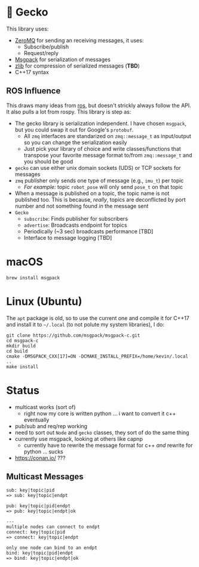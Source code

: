 # :lizard: Gecko

This library uses:

- [ZeroMQ](https://zeromq.org) for sending an receiving messages, it uses:
    - Subscribe/publish
    - Request/reply
- [Msgpack](https://msgpack.org/index.html) for serialization of messages
- [zlib](https://www.zlib.net/) for compression of serialized messages (**TBD**)
- C++17 syntax

## ROS Influence

This draws many ideas from [ros](https://ros.org), but doesn't strickly always
follow the API. It also pulls a lot from rospy. This library is step as:

- The gecko library is serialization independent. I have chosen `msgpack`, but
you could swap it out for Google's `protobuf`.
    - All `zmq` interfaces are standarized on `zmq::message_t` as input/output
    so you can change the serialization easily
    - Just pick your library of choice and write classes/functions that
    transpose your favorite message format to/from `zmq::message_t` and you
    should be good
- `gecko` can use either unix domain sockets (UDS) or TCP sockets for messages
- `zmq` publisher only sends one type of message (e.g., `imu_t`) per topic
    - *For example:* topic `robot_pose` will only send `pose_t` on that topic
- When a message is published on a topic, the topic name is not published too.
This is because, *really*, topics are deconflicted by port number and not
something found *in* the message sent
- `Gecko`
    - `subscribe`: Finds publisher for subscribers
    - `advertise`: Broadcasts endpoint for topics
    - Periodically (~3 sec) broadcasts performance [TBD]
    - Interface to message logging [TBD]

# macOS

```
brew install msgpack
```

# Linux (Ubuntu)

The `apt` package is old, so to use the current one and compile
it for C++17 and install it to `~/.local` (to not polute my system
libraries), I do:

```
git clone https://github.com/msgpack/msgpack-c.git
cd msgpack-c
mkdir build
cd build
cmake -DMSGPACK_CXX[17]=ON -DCMAKE_INSTALL_PREFIX=/home/kevin/.local ..
make install
```

# Status

- multicast works (sort of)
    - right now my core is written python ... i want to convert it c++ eventually
- pub/sub and req/rep working
- need to sort out `Node` and `gecko` classes, they sort of do the same thing
- currently use msgpack, looking at others like capnp
    - currently have to rewrite the message format for c++ *and* rewrite for
    python ... sucks
- https://conan.io/ ???

## Multicast Messages

```
sub: key|topic|pid
=> sub: key|topic|endpt

pub: key|topic|pid|endpt
=> pub: key|topic|endpt|ok

---
multiple nodes can connect to endpt
connect: key|topic|pid
=> connect: key|topic|endpt

only one node can bind to an endpt
bind: key|topic|pid|endpt
=> bind: key|topic|endpt|ok
```

